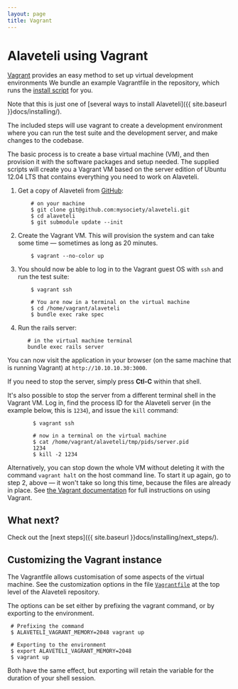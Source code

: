 ```yaml
---
layout: page
title: Vagrant
---
```

# Alaveteli using Vagrant

<p class="lead">
  <a href="https://www.vagrantup.com">Vagrant</a> provides an easy method to set
  up virtual development environments We bundle an example Vagrantfile in the
  repository, which runs the
  <a href="{{ site.baseurl}}docs/installing/script/">install script</a> for you.
</p>

Note that this is just one of [several ways to install Alaveteli]({{ site.baseurl }}docs/installing/).

The included steps will use vagrant to create a development environment
where you can run the test suite and the development server, and make
changes to the codebase.

The basic process is to create a base virtual machine (VM), and then
provision it with the software packages and setup needed. The supplied
scripts will create you a Vagrant VM based on the server edition of
Ubuntu 12.04 LTS that contains everything you need to work on Alaveteli.

1.  Get a copy of Alaveteli from
    <a href="{{ site.baseurl }}docs/glossary/#git" class="glossary__link">GitHub</a>:

            # on your machine
            $ git clone git@github.com:mysociety/alaveteli.git
            $ cd alaveteli
            $ git submodule update --init

2.  Create the Vagrant VM. This will provision the system and can take some time
    &mdash; sometimes as long as 20 minutes.

            $ vagrant --no-color up

3.  You should now be able to log in to the Vagrant guest OS with `ssh` and run
    the test suite:

            $ vagrant ssh

            # You are now in a terminal on the virtual machine
            $ cd /home/vagrant/alaveteli
            $ bundle exec rake spec


4.   Run the rails server:

            # in the virtual machine terminal
            bundle exec rails server

You can now visit the application in your browser (on the same machine that is
running Vagrant) at `http://10.10.10.30:3000`.

If you need to stop the server, simply press **Ctl-C** within that shell. 

It's also possible to stop the server from a different terminal shell in the
Vagrant VM. Log in, find the process ID for the Alaveteli server (in the example
below, this is `1234`), and issue the `kill` command:

            $ vagrant ssh

            # now in a terminal on the virtual machine
            $ cat /home/vagrant/alaveteli/tmp/pids/server.pid
            1234
            $ kill -2 1234

Alternatively, you can stop down the whole VM without deleting it with the
command <code>vagrant&nbsp;halt</code>
on the host command line. To start it up again, go to step 2, above &mdash; it
won't take so long this time, because the files are already in place.
See [the Vagrant documentation](https://docs.vagrantup.com/v2/)
for full instructions on using Vagrant.

## What next?

Check out the [next steps]({{ site.baseurl }}docs/installing/next_steps/).

## Customizing the Vagrant instance

The Vagrantfile allows customisation of some aspects of the virtual machine. See the customization options in the file [`Vagrantfile`](https://github.com/mysociety/alaveteli/blob/master/Vagrantfile#L30) at the top level of the Alaveteli repository.

The options can be set either by prefixing the vagrant command, or by
exporting to the environment.

     # Prefixing the command
     $ ALAVETELI_VAGRANT_MEMORY=2048 vagrant up

     # Exporting to the environment
     $ export ALAVETELI_VAGRANT_MEMORY=2048
     $ vagrant up

Both have the same effect, but exporting will retain the variable for the duration of your shell session.

